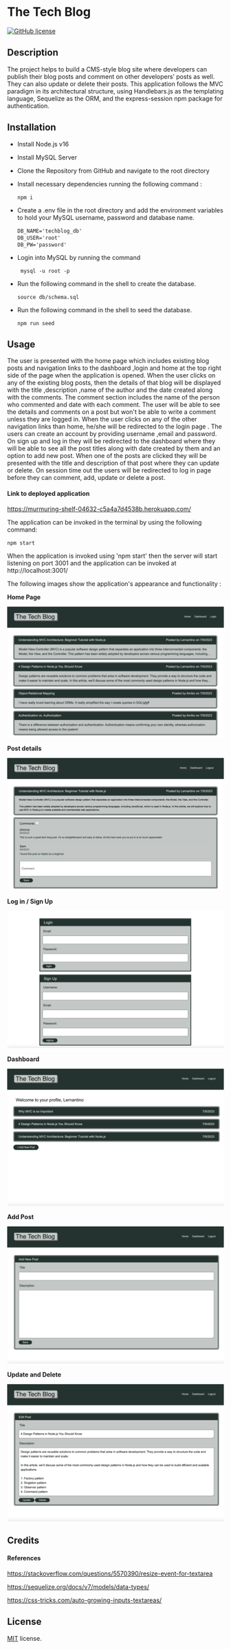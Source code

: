 # The Tech Blog

[![GitHub license](https://img.shields.io/badge/License-MIT-yellow.svg)](https://opensource.org/licenses/MIT)

## Description
The project helps to build a CMS-style blog site where developers can publish their blog posts and comment on other developers’ posts as well. They can also update or delete their posts. This application follows the MVC paradigm in its architectural structure, using Handlebars.js as the templating language, Sequelize as the ORM, and the express-session npm package for authentication.

## Installation

- Install Node.js v16
- Install MySQL Server
- Clone the Repository from GitHub and navigate to the root directory
- Install necessary dependencies running the following command :

  ```
  npm i
  ```

- Create a .env file in the root directory and add the environment variables to hold your MySQL username, password and database name.

      DB_NAME='techblog_db'
      DB_USER='root'
      DB_PW='password'

- Login into MySQL by running the command

  ```
   mysql -u root -p
  ```

- Run the following command in the shell to create the database.

  ```
  source db/schema.sql
  ```

- Run the following command in the shell to seed the database.

  ```
  npm run seed
  ```

## Usage

The user is presented with the home page which includes existing blog posts and navigation links to the dashboard ,login and home at the top right side of the page when the application is opened. When the user clicks on any of the existing blog posts, then the details of that blog will be displayed with the title ,description ,name of the author and the date created along with the comments. The comment section includes the name of the person who commented and date with each comment. The user will be able to see the details and comments on a post but won't be able to write a comment unless they are logged in. When the user clicks on any of the other navigation links than home, he/she will be redirected to the login page . The users can create an account by providing username ,email and password. On sign up and log in  they will be redirected to the dashboard where they will be able to see all the post titles along with date created by them and an option to add new post. When one of the posts are clicked they will be presented with the title and description of that post where they can update or delete. On session time out the users will be redirected to log in page before they can comment, add, update or delete a post.

#### Link to deployed application 

https://murmuring-shelf-04632-c5a4a7d4538b.herokuapp.com/


The application can be invoked in the terminal by using the following command:

```
npm start
```

When the application is invoked using 'npm start' then the server will start listening on port 3001 and the application can be invoked at http://localhost:3001/

The following images show the application's appearance and functionality :

**Home Page**

![LM 1](./public/images/home.png)

**Post details**

![LM 2](./public/images/post.png)

**Log in / Sign Up**

![LM 3](./public/images/login.png)

**Dashboard**

![LM 4](./public/images/dashboard.png)

**Add Post**

![LM 4](./public/images/add.png)

**Update and Delete**

![LM 5](./public/images/update.png)

## Credits

#### References

https://stackoverflow.com/questions/5570390/resize-event-for-textarea

https://sequelize.org/docs/v7/models/data-types/

https://css-tricks.com/auto-growing-inputs-textareas/

## License

[MIT](https://opensource.org/licenses/MIT) license.
